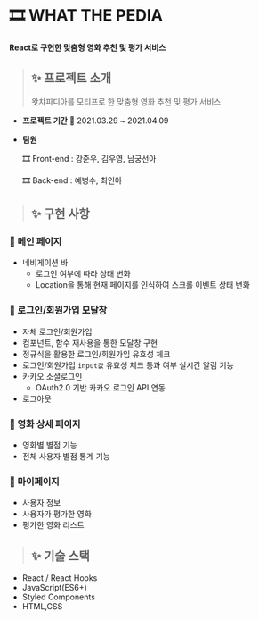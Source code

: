 # 🎞 WHAT THE PEDIA

**React로 구현한 맞춤형 영화 추천 및 평가 서비스**

> ## ✨ 프로젝트 소개
>
> 왓챠피디아를 모티프로 한 맞춤형 영화 추천 및 평가 서비스

- **프로젝트 기간**
  📆 2021.03.29 ~ 2021.04.09

- **팀원**
  
  🎞 Front-end : 강준우, 김우영, 남궁선아
  
  🎞 Back-end : 예병수, 최인아

> ## ✨ 구현 사항

### 💎 메인 페이지

- 네비게이션 바
  - 로그인 여부에 따라 상태 변화
  - Location을 통해 현재 페이지를 인식하여 스크롤 이벤트 상태 변화

### 💎 로그인/회원가입 모달창

-  자체 로그인/회원가입
  - 컴포넌트, 함수 재사용을 통한 모달창 구현
  - 정규식을 활용한 로그인/회원가입 유효성 체크
  - 로그인/회원가입 `input값` 유효성 체크 통과 여부 실시간 알림 기능
- 카카오 소셜로그인
  - OAuth2.0 기반 카카오 로그인 API 연동
- 로그아웃

### 💎 영화 상세 페이지

- 영화별 별점 기능
- 전체 사용자 별점 통계 기능

### 💎 마이페이지

- 사용자 정보
- 사용자가 평가한 영화
- 평가한 영화 리스트

> ## ✨ 기술 스택

- React / React Hooks
- JavaScript(ES6+)
- Styled Components
- HTML,CSS
